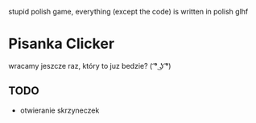 stupid polish game, everything (except the code) is written in polish glhf

# Pisanka Clicker
wracamy jeszcze raz, który to juz bedzie? ( ͡° ͜ʖ ͡°)

## TODO
- otwieranie skrzyneczek